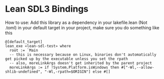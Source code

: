 # Lean SDL3 Bindings

How to use:
Add this library as a dependency in your lakefile.lean (Not .toml)
in your default target in your project, make sure you do something like this

```lean
@[default_target]
lean_exe «lean-sdl-test» where
  root := `Main
  -- this is necessary because on Linux, binaries don't automatically get picked up by the executable unless you set the rpath
  -- also, moreLinkArgs doesn't get inherited by the parent project
  moreLinkArgs := if !System.Platform.isWindows then #["-Wl,--allow-shlib-undefined", "-Wl,-rpath=$ORIGIN"] else #[]
```
